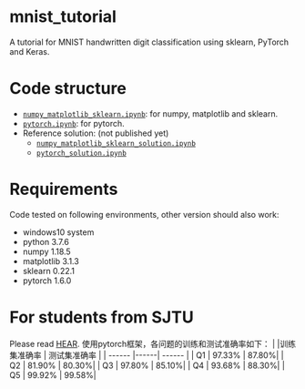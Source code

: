 # mnist_tutorial
A tutorial for MNIST handwritten digit classification using sklearn, PyTorch and Keras.

# Code structure
* [`numpy_matplotlib_sklearn.ipynb`](numpy_matplotlib_sklearn.ipynb): for numpy, matplotlib and sklearn.
* [`pytorch.ipynb`](pytorch.ipynb): for pytorch.
* Reference solution: (not published yet)
    * [`numpy_matplotlib_sklearn_solution.ipynb`](numpy_matplotlib_sklearn_solution.ipynb)
    * [`pytorch_solution.ipynb`](pytorch_solution.ipynb)

# Requirements
Code tested on following environments, other version should also work:
* windows10 system 
* python 3.7.6
* numpy 1.18.5
* matplotlib 3.1.3
* sklearn 0.22.1
* pytorch 1.6.0

# For students from SJTU
Please read [HEAR](EE369.md).
使用pytorch框架，各问题的训练和测试准确率如下：
|  |训练集准确率 | 测试集准确率 |
| ------ |------| ------ |
| Q1 | 97.33% | 87.80%|
| Q2 | 81.90% | 80.30%|
| Q3 | 97.80% | 85.10%|
| Q4 | 93.68% | 88.30%|
| Q5 | 99.92% | 99.58%|
 
